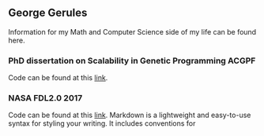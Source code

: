 ## George Gerules  

Information for my Math and Computer Science side of my life can be found here.

### PhD dissertation on Scalability in Genetic Programming ACGPF 

Code can be found at this [link](https://ggerules.gerules.io/lilgp1.03).  

### NASA FDL2.0 2017 

Code can be found at this [link](https://github.com/nasa-fdl/solar-terrestrial).
Markdown is a lightweight and easy-to-use syntax for styling your writing. It includes conventions for

